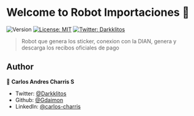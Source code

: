 # Welcome to Robot Importaciones 👋

![Version](https://img.shields.io/badge/version-1.0.0-blue.svg?cacheSeconds=2592000)
[![License: MIT](https://img.shields.io/badge/License-MIT-yellow.svg)](#)
[![Twitter: Darkklitos](https://img.shields.io/twitter/follow/Darkklitos.svg?style=social)](https://twitter.com/Darkklitos)

> Robot que genera los sticker, conexion con la DIAN, genera y descarga los recibos oficiales de pago

## Author

👤 **Carlos Andres Charris S**

* Twitter: [@Darkklitos](https://twitter.com/Darkklitos)
* Github: [@Gdaimon](https://github.com/Gdaimon)
* LinkedIn: [@carlos-charris](https://linkedin.com/in/carlos-charris)

